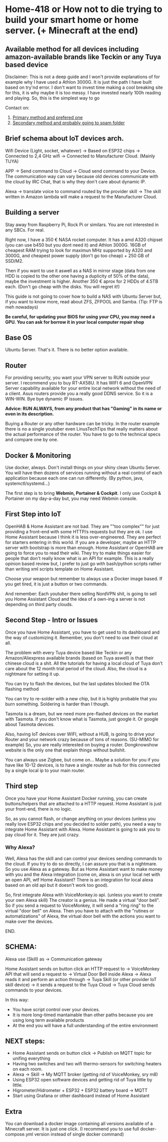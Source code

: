 # Home-418 or How not to die trying to build your smart home or home server. (+ Minecraft at the end)
## Available method for all devices including amazon-available brands like Teckin or any Tuya based device

Disclaimer: This is not a deep guide and I won't provide explanations of for example why I have used a Athlon 3000G. It is just the path I have built based on try'nd error.
I don't want to invest time making a cool breaking site for this, it is why maybe it is too messy.
I have invested nearly 100h reading and playing. So, this is the simplest way to go

Contact on: 
1. [Primary method and prefered one](https://es.linkedin.com/in/david-fern%C3%A1ndez-esteban-b749a9a8) 
2. [Secondary method and probably going to spam folder](mailto:davidfesteban@hotmail.com)

## Brief schema about IoT devices arch.

Wifi Device (Light, socket, whatever) -> Based on ESP32 chips -> Connected to 2,4 GHz wifi -> Connected to Manufacturer Cloud. (Mainly TUYA)

APP -> Send command to Cloud -> Cloud send command to your Device. The communication way can vary because old devices communicate with the cloud by IRC Chat, that is why they don't care about dynamic IP.

Alexa -> translate voice to command routed by the provider skill -> The skill written in Amazon lambda will make a request to the Manufacturer Cloud.


## Building a server

Stay away from Raspberry Pi, Rock Pi or similars. You are not interested in any SBCs. For real.

Right now, I have a 350 € NASA rocket computer. It has a amd A320 chipset (you can use b450 but you dont need it) and Athlon 3000G. 16GB of cheapest RAM trying to look for maximun MHz supported by A320 and 3000G, and cheapest power supply (don't go too cheap) + 250 GB of SSD/M2.

Then if you want to use it aswell as a NAS in mirror stage (data from one HDD is copied to the other one having a duplicity of 50% of the data), maybe the investment is higher. Another 350 € aprox for 2 HDDs of 4.5TB each. (Don't go cheap with the disks. You will regret it!)

This guide is not going to cover how to build a NAS with Ubuntu Server but, if you want to know more, read about ZFS, ZFPOOL and Samba. (Tip: FTP is meh nowadays)

**Be careful, for updating your BIOS for using your CPU, you may need a GPU. You can ask for borrow it in your local computer repair shop**

## Base OS

Ubuntu Server. That's it. There is no better option available.

## Router

For providing security, you want your VPN server to RUN outside your server. I recommend you to buy RT-AX58U. It has WIFI 6 and OpenVPN Server capability available for your entire local network without the need of a client. Asus routers provide you a really good DDNS service. So it is a WIN-WIN. Bye bye dynamic IP issues.

**Advice: RUN ALWAYS, from any product that has "Gaming" in its name or even in its description.** 

Buying a Router or any other hardware can be tricky. In the router example there is no a single youtuber even LinusTechTips that really matters about the actual performance of the router. You have to go to the technical specs and compare one by one.

## Docker & Monitoring

Use docker, always. Don't install things on your shiny clean Ubuntu Server. You will have then dozens of services running without a real control of each application because each one can run differently. (By python, java, systemctl/systemd...) 

The first step is to bring **Webmin, Portainer & Cockpit**. I only use Cockpit & Portainer on my day-a-day but, you may need Webmin console.

## First Step into IoT

OpenHAB & Home Assistant are not bad. They are ""too complex"" for just providing a front-end with some HTTP/s requests but they are ok. I use Home Assistant because I think it is less over-engineered. They are perfect for starters entering in this world. If you are a developer, maybe an HTTP server with bootstrap is more than enough. Home Assistant or OpenHAB are going to force you to read their wiki. They try to make things easier for people that don't really know what is an API for example. This is a really opinion based review but, I prefer to just go with bash/python scripts rather than writing xml scripts template on Home Assistant.

Choose your weapon but remember to always use a Docker image based. If you get tired, it is just a button or two commands.

And remember: Each youtuber there selling NordVPN shit, is going to sell you Home Assistant Cloud and the idea of a own-ing a server is not depending on third party clouds.

## Second Step - Intro or Issues

Once you have Home Assistant, you have to get used to its dashboard and the way of customizing it. Remember, you don't need to use their cloud at all.

The problem with every Tuya device based like Teckin or any Amazon/Aliexpress available brands (based on Tuya aswell) is that their chinese cloud is a shit. All the tutorials for having a local cloud of Tuya don't care about the 12 month trial period of the cloud. Also, the cloud is a nightmare for setting it up.

You can try to flash the devices, but the last updates blocked the OTA flashing method

You can try to re-solder with a new chip, but it is highly probable that you burn something. Soldering is harder than I though.

Tasmota is a dream, but we need more pre-flashed devices on the market with Tasmota. If you don't know what is Tasmota, just google it. Or google about Tasmota devices.

Also, having IoT devices over WIFI, without a HUB, is going to drive your Router and your network crazy because of tons of reasons. (SU-MIMO for example)
So, you are really interested on buying a router. Dongknowshow website is the only one that explain things without bullshit.

You can always use Zigbee, but come on... Maybe a solution for you if you have like 10-12 devices, is to have a single router as hub for this connected by a single local ip to your main router.

## Third step

Once you have your Home Assistant Docker running, you can create buttons/helpers that are attached to a HTTP request. Home Assistant is just your front-end, there is no logic.

So, as you cannot flash, or change anything on your devices (unless you really love ESP32 chips and you decided to solder path), you need a way to integrate Home Assistant with Alexa. Home Assistant is going to ask you to pay cloud for it. They are just crazy.

### Why Alexa?

Well, Alexa has the skill and can control your devices sending commands to the cloud. If you try to do so directly, I can assure you that is a nightmare. So you use Alexa as a gateway. But as Home Assistant want to make money with you and the Alexa integration (come on, alexa is on your local net with an open API, wtf Home Assistant? There is an integration for local alexa based on an old api but it doesn't work too good). 

So, first integrate Alexa with VoiceMonkey.io api. (unless you want to create your own Alexa skill) The creator is a genius. He made a virtual "door bell". So if you send a request to VoiceMonkey, it will send a "ring ring" to the virtual "door bell" on Alexa. Then you have to attach with the "rutines or automatizations" of Alexa, the virtual door bell with the actions you want to make over the devices.

END.

## SCHEMA:

Alexa use (Skill) as -> Communication gateway

Home Assistant sends on button click an HTTP request to -> VoiceMonkey API that will send a request to -> Virtual Door Bell inside Alexa -> Alexa reads it and perform an action through -> Tuya Skill (or other provider IoT skill device) -> it sends a request to the Tuya Cloud -> Tuya Cloud sends commands to your devices.

In this way:

- You have script control over your devices.
- It is more long-timed mantainable than other paths because you are using long term available products
- At the end you will have a full understanding of the entire environment


## NEXT steps:

- Home Assistant sends on button click -> Publish on MQTT topic for unifing everything
- Having two switches and two wifi thermo-sensors for switching heaters on each room.
- Alexa -> Skill -> My MQTT broker (getting rid of VoiceMonkey, sry m8)
- Using ESP32 open software devices and getting rid of Tuya little by little. 
- Higrometer/Hidrometer + ESP32 + ESP32 battery board -> MQTT
- Start using Grafana or other dashboard instead of Home Assistant


## Extra
You can download a docker image containing all versions available of a Minecraft server. It is just one click. (I recommend you to use full docker-compose.yml version instead of single docker command)
